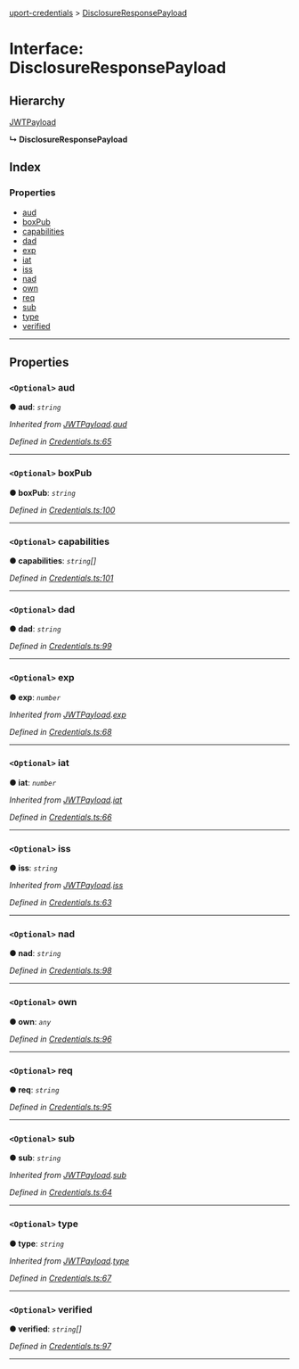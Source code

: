 [uport-credentials](../README.md) > [DisclosureResponsePayload](../interfaces/disclosureresponsepayload.md)

# Interface: DisclosureResponsePayload

## Hierarchy

 [JWTPayload](jwtpayload.md)

**↳ DisclosureResponsePayload**

## Index

### Properties

* [aud](disclosureresponsepayload.md#aud)
* [boxPub](disclosureresponsepayload.md#boxpub)
* [capabilities](disclosureresponsepayload.md#capabilities)
* [dad](disclosureresponsepayload.md#dad)
* [exp](disclosureresponsepayload.md#exp)
* [iat](disclosureresponsepayload.md#iat)
* [iss](disclosureresponsepayload.md#iss)
* [nad](disclosureresponsepayload.md#nad)
* [own](disclosureresponsepayload.md#own)
* [req](disclosureresponsepayload.md#req)
* [sub](disclosureresponsepayload.md#sub)
* [type](disclosureresponsepayload.md#type)
* [verified](disclosureresponsepayload.md#verified)

---

## Properties

<a id="aud"></a>

### `<Optional>` aud

**● aud**: *`string`*

*Inherited from [JWTPayload](jwtpayload.md).[aud](jwtpayload.md#aud)*

*Defined in [Credentials.ts:65](https://github.com/uport-project/uport-credentials/blob/c498e74/src/Credentials.ts#L65)*

___
<a id="boxpub"></a>

### `<Optional>` boxPub

**● boxPub**: *`string`*

*Defined in [Credentials.ts:100](https://github.com/uport-project/uport-credentials/blob/c498e74/src/Credentials.ts#L100)*

___
<a id="capabilities"></a>

### `<Optional>` capabilities

**● capabilities**: *`string`[]*

*Defined in [Credentials.ts:101](https://github.com/uport-project/uport-credentials/blob/c498e74/src/Credentials.ts#L101)*

___
<a id="dad"></a>

### `<Optional>` dad

**● dad**: *`string`*

*Defined in [Credentials.ts:99](https://github.com/uport-project/uport-credentials/blob/c498e74/src/Credentials.ts#L99)*

___
<a id="exp"></a>

### `<Optional>` exp

**● exp**: *`number`*

*Inherited from [JWTPayload](jwtpayload.md).[exp](jwtpayload.md#exp)*

*Defined in [Credentials.ts:68](https://github.com/uport-project/uport-credentials/blob/c498e74/src/Credentials.ts#L68)*

___
<a id="iat"></a>

### `<Optional>` iat

**● iat**: *`number`*

*Inherited from [JWTPayload](jwtpayload.md).[iat](jwtpayload.md#iat)*

*Defined in [Credentials.ts:66](https://github.com/uport-project/uport-credentials/blob/c498e74/src/Credentials.ts#L66)*

___
<a id="iss"></a>

### `<Optional>` iss

**● iss**: *`string`*

*Inherited from [JWTPayload](jwtpayload.md).[iss](jwtpayload.md#iss)*

*Defined in [Credentials.ts:63](https://github.com/uport-project/uport-credentials/blob/c498e74/src/Credentials.ts#L63)*

___
<a id="nad"></a>

### `<Optional>` nad

**● nad**: *`string`*

*Defined in [Credentials.ts:98](https://github.com/uport-project/uport-credentials/blob/c498e74/src/Credentials.ts#L98)*

___
<a id="own"></a>

### `<Optional>` own

**● own**: *`any`*

*Defined in [Credentials.ts:96](https://github.com/uport-project/uport-credentials/blob/c498e74/src/Credentials.ts#L96)*

___
<a id="req"></a>

### `<Optional>` req

**● req**: *`string`*

*Defined in [Credentials.ts:95](https://github.com/uport-project/uport-credentials/blob/c498e74/src/Credentials.ts#L95)*

___
<a id="sub"></a>

### `<Optional>` sub

**● sub**: *`string`*

*Inherited from [JWTPayload](jwtpayload.md).[sub](jwtpayload.md#sub)*

*Defined in [Credentials.ts:64](https://github.com/uport-project/uport-credentials/blob/c498e74/src/Credentials.ts#L64)*

___
<a id="type"></a>

### `<Optional>` type

**● type**: *`string`*

*Inherited from [JWTPayload](jwtpayload.md).[type](jwtpayload.md#type)*

*Defined in [Credentials.ts:67](https://github.com/uport-project/uport-credentials/blob/c498e74/src/Credentials.ts#L67)*

___
<a id="verified"></a>

### `<Optional>` verified

**● verified**: *`string`[]*

*Defined in [Credentials.ts:97](https://github.com/uport-project/uport-credentials/blob/c498e74/src/Credentials.ts#L97)*

___

